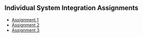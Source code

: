 ## Individual System Integration Assignments

- [Assignment 1](https://github.com/Castau/2nd_semester_individual_assignments/blob/main/system_integration/assignment1/README.md)
- [Assignment 2](https://github.com/Castau/2nd_semester_individual_assignments/blob/main/system_integration/assignment2/README.md)
- [Assignment 3](https://github.com/Castau/2nd_semester_individual_assignments/tree/main/system_integration/assignment3)

